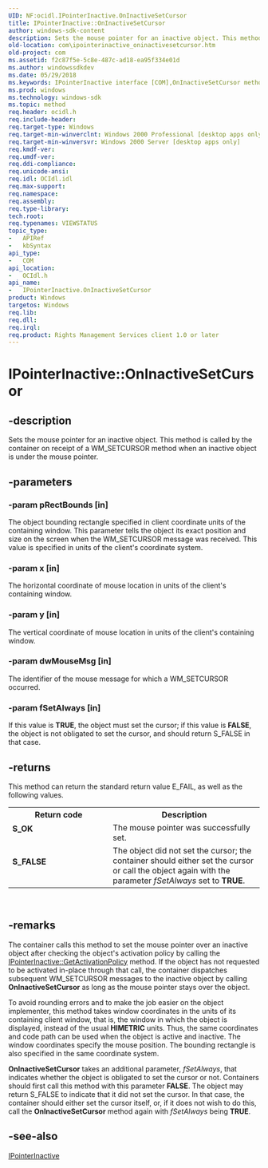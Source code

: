 ```yaml
---
UID: NF:ocidl.IPointerInactive.OnInactiveSetCursor
title: IPointerInactive::OnInactiveSetCursor
author: windows-sdk-content
description: Sets the mouse pointer for an inactive object. This method is called by the container on receipt of a WM_SETCURSOR method when an inactive object is under the mouse pointer.
old-location: com\ipointerinactive_oninactivesetcursor.htm
old-project: com
ms.assetid: f2c87f5e-5c8e-487c-ad18-ea95f334e01d
ms.author: windowssdkdev
ms.date: 05/29/2018
ms.keywords: IPointerInactive interface [COM],OnInactiveSetCursor method, IPointerInactive.OnInactiveSetCursor, IPointerInactive::OnInactiveSetCursor, OnInactiveSetCursor, OnInactiveSetCursor method [COM], OnInactiveSetCursor method [COM],IPointerInactive interface, _ctrl_ipointerinactive_oninactivesetcursor, com.ipointerinactive_oninactivesetcursor, ocidl/IPointerInactive::OnInactiveSetCursor
ms.prod: windows
ms.technology: windows-sdk
ms.topic: method
req.header: ocidl.h
req.include-header: 
req.target-type: Windows
req.target-min-winverclnt: Windows 2000 Professional [desktop apps only]
req.target-min-winversvr: Windows 2000 Server [desktop apps only]
req.kmdf-ver: 
req.umdf-ver: 
req.ddi-compliance: 
req.unicode-ansi: 
req.idl: OCIdl.idl
req.max-support: 
req.namespace: 
req.assembly: 
req.type-library: 
tech.root: 
req.typenames: VIEWSTATUS
topic_type:
-	APIRef
-	kbSyntax
api_type:
-	COM
api_location:
-	OCIdl.h
api_name:
-	IPointerInactive.OnInactiveSetCursor
product: Windows
targetos: Windows
req.lib: 
req.dll: 
req.irql: 
req.product: Rights Management Services client 1.0 or later
---
```


# IPointerInactive::OnInactiveSetCursor


## -description


Sets the mouse pointer for an inactive object. This method is called by the container on receipt of a WM_SETCURSOR method when an inactive object is under the mouse pointer.


## -parameters




### -param pRectBounds [in]

The object bounding rectangle specified in client coordinate units of the containing window. This parameter tells the object its exact position and size on the screen when the WM_SETCURSOR message was received. This value is specified in units of the client's coordinate system.


### -param x [in]

The horizontal coordinate of mouse location in units of the client's containing window.


### -param y [in]

The vertical coordinate of mouse location in units of the client's containing window.


### -param dwMouseMsg [in]

The identifier of the mouse message for which a WM_SETCURSOR occurred.


### -param fSetAlways [in]

If this value is <b>TRUE</b>, the object must set the cursor; if this value is <b>FALSE</b>, the object is not obligated to set the cursor, and should return S_FALSE in that case.


## -returns



This method can return the standard return value E_FAIL, as well as the following values.

<table>
<tr>
<th>Return code</th>
<th>Description</th>
</tr>
<tr>
<td width="40%">
<dl>
<dt><b>S_OK</b></dt>
</dl>
</td>
<td width="60%">
The mouse pointer was successfully set.

</td>
</tr>
<tr>
<td width="40%">
<dl>
<dt><b>S_FALSE</b></dt>
</dl>
</td>
<td width="60%">
The object did not set the cursor; the container should either set the cursor or call the object again with the parameter <i>fSetAlways</i> set to <b>TRUE</b>.

</td>
</tr>
</table>
 




## -remarks



The container calls this method to set the mouse pointer over an inactive object after checking the object's activation policy by calling the <a href="https://msdn.microsoft.com/bbdea7e1-620f-4b2b-8ac9-77061b8cfc1a">IPointerInactive::GetActivationPolicy</a> method. If the object has not requested to be activated in-place through that call, the container dispatches subsequent WM_SETCURSOR messages to the inactive object by calling <b>OnInactiveSetCursor</b> as long as the mouse pointer stays over the object.



To avoid rounding errors and to make the job easier on the object implementer, this method takes window coordinates in the units of its containing client window, that is, the window in which the object is displayed, instead of the usual <b>HIMETRIC</b> units. Thus, the same coordinates and code path can be used when the object is active and inactive. The window coordinates specify the mouse position. The bounding rectangle is also specified in the same coordinate system.

<b>OnInactiveSetCursor</b> takes an additional parameter, <i>fSetAlways</i>, that indicates whether the object is obligated to set the cursor or not. Containers should first call this method with this parameter <b>FALSE</b>. The object may return S_FALSE to indicate that it did not set the cursor. In that case, the container should either set the cursor itself, or, if it does not wish to do this, call the <b>OnInactiveSetCursor</b> method again with <i>fSetAlways</i> being <b>TRUE</b>.




## -see-also




<a href="https://msdn.microsoft.com/dc08d512-6994-419a-a460-6274ce74e40f">IPointerInactive</a>
 

 

